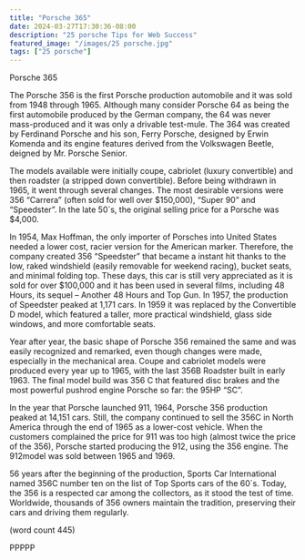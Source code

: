 ```yaml
---
title: "Porsche 365"
date: 2024-03-27T17:30:36-08:00
description: "25 porsche Tips for Web Success"
featured_image: "/images/25 porsche.jpg"
tags: ["25 porsche"]
---
```


Porsche 365


The Porsche 356 is the first Porsche production automobile 
and it was sold from 1948 through 1965.  Although many 
consider Porsche 64 as being the first automobile produced 
by the German company, the 64 was never mass-produced 
and it was only a drivable test-mule. The 364 was created by 
Ferdinand Porsche and his son, Ferry Porsche, designed by 
Erwin Komenda and its engine features derived from the 
Volkswagen Beetle, deigned by Mr. Porsche Senior.

The models available were initially coupe, cabriolet (luxury 
convertible) and then roadster (a stripped down convertible).
Before being withdrawn in 1965, it went through several 
changes. The most desirable versions were 356 “Carrera” 
(often sold for well over $150,000), “Super 90” and “Speedster”. 
In the late 50`s, the original selling price for a Porsche was 
$4,000.

In 1954, Max Hoffman, the only importer of Porsches into 
United States needed a lower cost, racier version for the 
American marker. Therefore, the company created 356 
“Speedster” that became a instant hit thanks to the low, raked 
windshield (easily removable for weekend racing), bucket seats, 
and minimal folding top. These days, this car is still very 
appreciated as it is sold for over $100,000 and it has been used 
in several films, including 48 Hours, its sequel – Another 48 
Hours and Top Gun. In 1957, the production of Speedster 
peaked at 1,171 cars. In 1959 it was replaced by the Convertible 
D model, which featured a taller, more practical windshield, 
glass side windows, and more comfortable seats.

Year after year, the basic shape of Porsche 356 remained the 
same and was easily recognized and remarked, even though 
changes were made, especially in the mechanical area. Coupe 
and cabriolet models were produced every year up to 1965, 
with the last 356B Roadster built in early 1963. The final model
build was 356 C that featured disc brakes and the most 
powerful pushrod engine Porsche so far: the 95HP “SC”.

In the year that Porsche launched 911, 1964, Porsche 356 production 
peaked at 14,151 cars. Still, the company continued to sell the 
356C in North America through the end of 1965 as a lower-cost 
vehicle. When the customers complained the price for 911 was 
too high (almost twice the price of the 356), Porsche started 
producing the 912, using the 356 engine. The 912model was 
sold between 1965 and 1969.

56 years after the beginning of the production, Sports Car 
International named 356C number ten on the list of Top Sports 
cars of the 60`s. Today, the 356 is a respected car among the 
collectors, as it stood the test of time. Worldwide, thousands of 
356 owners maintain the tradition, preserving their cars and 
driving them regularly.

(word count 445)

PPPPP

